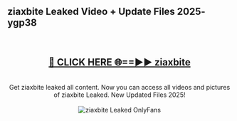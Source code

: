 <h2>ziaxbite Leaked Video + Update Files 2025- ygp38</h2>
<br>
<div align="center">
<h2><a href="https://libra.edu.pl?ziaxbite" rel="nofollow">🔴 CLICK HERE 🌐==►► ziaxbite</a></h2>
<br>
Get ziaxbite leaked all content. Now you can access all videos and pictures of ziaxbite Leaked. New Updated Files 2025!
<br>
<br>
<a href="https://libra.edu.pl?ziaxbite" rel="nofollow" data-target="animated-image.originalLink"><img src="https://i.ibb.co.com/WyWwxjT/player-gif2.gif" alt="ziaxbite Leaked OnlyFans" style="max-width: 100%; display: inline-block;" data-target="animated-image.originalImage"></a>
</div>
<br>